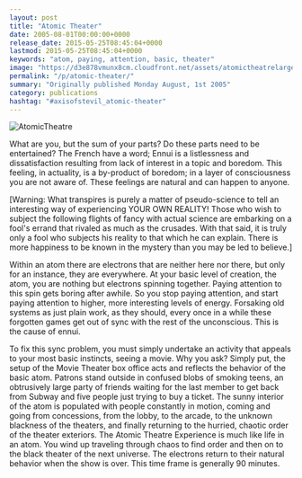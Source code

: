 ```yaml
---
layout: post
title: "Atomic Theater"
date: 2005-08-01T00:00:00+0000
release_date: 2015-05-25T08:45:04+0000
lastmod: 2015-05-25T08:45:04+0000
keywords: "atom, paying, attention, basic, theater"
image: "https://d3e878vmunx8cm.cloudfront.net/assets/atomictheatrelarge.jpg"
permalink: "/p/atomic-theater/"
summary: "Originally published Monday August, 1st 2005"
category: publications
hashtag: "#axisofstevil_atomic-theater"
---
```


[id_1]: https://d3e878vmunx8cm.cloudfront.net/assets/atomictheatrelarge.jpg "AtomicTheatre"
![AtomicTheatre][id_1]

What are you, but the sum of your parts? Do these parts need to be entertained? The French have a word; Ennui is a listlessness and dissatisfaction resulting from lack of interest in a topic and boredom. This feeling, in actuality, is a by-product of boredom; in a layer of consciousness you are not aware of. These feelings are natural and can happen to anyone.

[Warning: What transpires is purely a matter of pseudo-science to tell an interesting way of experiencing YOUR OWN REALITY! Those who wish to subject the following flights of fancy with actual science are embarking on a fool's errand that rivaled as much as the crusades. With that said, it is truly only a fool who subjects his reality to that which he can explain. There is more happiness to be known in the mystery than you may be led to believe.]

Within an atom there are electrons that are neither here nor there, but only for an instance, they are everywhere. At your basic level of creation, the atom, you are nothing but electrons spinning together. Paying attention to this spin gets boring after awhile. So you stop paying attention, and start paying attention to higher, more interesting levels of energy. Forsaking old systems as just plain work, as they should, every once in a while these forgotten games get out of sync with the rest of the unconscious. This is the cause of ennui.

To fix this sync problem, you must simply undertake an activity that appeals to your most basic instincts, seeing a movie. Why you ask? Simply put, the setup of the Movie Theater box office acts and reflects the behavior of the basic atom. Patrons stand outside in confused blobs of smoking teens, an obtrusively large party of friends waiting for the last member to get back from Subway and five people just trying to buy a ticket. The sunny interior of the atom is populated with people constantly in motion, coming and going from concessions, from the lobby, to the arcade, to the unknown blackness of the theaters, and finally returning to the hurried, chaotic order of the theater exteriors. The Atomic Theatre Experience is much like life in an atom. You wind up traveling through chaos to find order and then on to the black theater of the next universe. The electrons return to their natural behavior when the show is over. This time frame is generally 90 minutes.
